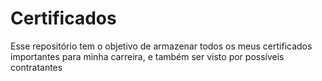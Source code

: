 # Certificados
 Esse repositório tem o objetivo de armazenar todos os meus certificados importantes para minha carreira, e também ser visto por possíveis contratantes
